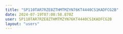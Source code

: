 ```yaml
---
title: "SP110TAR7RZE8ZTHMTMZYN76KT4440CS1KADFCG2B"
date: 2024-07-19T07:08:58.870Z
user: SP110TAR7RZE8ZTHMTMZYN76KT4440CS1KADFCG2B
layout: "users"
---
```

    
